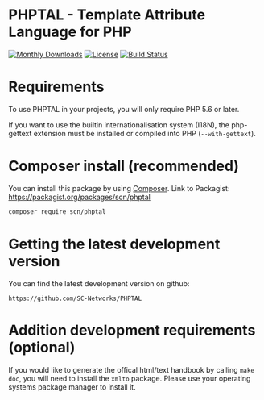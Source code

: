 
# PHPTAL - Template Attribute Language for PHP

[![Monthly Downloads](https://poser.pugx.org/scn/phptal/d/monthly)](https://packagist.org/packages/scn/phptal)
[![License](https://poser.pugx.org/scn/phptal/license)](LICENSE)
[![Build Status](https://travis-ci.org/SC-Networks/PHPTAL.svg?branch=master)](https://travis-ci.org/SC-Networks/PHPTAL)

Requirements
============

To use PHPTAL in your projects, you will only require PHP 5.6 or later.

If you want to use the builtin internationalisation system (I18N), the php-gettext extension must be installed or compiled into PHP (`--with-gettext`).

Composer install (recommended)
==============================

You can install this package by using [Composer](http://getcomposer.org).
Link to Packagist: https://packagist.org/packages/scn/phptal

```sh
composer require scn/phptal
```

Getting the latest development version
======================================

You can find the latest development version on github:

	https://github.com/SC-Networks/PHPTAL

Addition development requirements (optional)
============================================

If you would like to generate the offical html/text handbook by calling
`make doc`, you will need to install the `xmlto` package. Please use
your operating systems package manager to install it.
